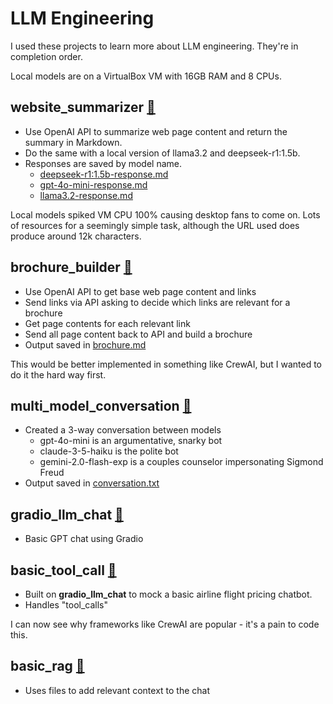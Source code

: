 # LLM Engineering
I used these projects to learn more about LLM engineering. They're in completion order.

Local models are on a VirtualBox VM with 16GB RAM and 8 CPUs.

## website_summarizer [🔗](website_summarizer)
- Use OpenAI API to summarize web page content and return the summary in Markdown.
- Do the same with a local version of llama3.2 and deepseek-r1:1.5b.
- Responses are saved by model name.
    - [deepseek-r1:1.5b-response.md](website_summarizer/deepseek-r1:1.5b-response.md)
    - [gpt-4o-mini-response.md](website_summarizer/gpt-4o-mini-response.md)
    - [llama3.2-response.md](website_summarizer/llama3.2-response.md)

Local models spiked VM CPU 100% causing desktop fans to come on. Lots of resources for a seemingly simple task, although the URL used does produce around 12k characters.

## brochure_builder [🔗](brochure_builder)
- Use OpenAI API to get base web page content and links
- Send links via API asking to decide which links are relevant for a brochure
- Get page contents for each relevant link
- Send all page content back to API and build a brochure
- Output saved in [brochure.md](brochure_builder/brochure.md)

This would be better implemented in something like CrewAI, but I wanted to do it the hard way first.

## multi_model_conversation [🔗](multi_model_conversation)
- Created a 3-way conversation between models
    - gpt-4o-mini is an argumentative, snarky bot
    - claude-3-5-haiku is the polite bot
    - gemini-2.0-flash-exp is a couples counselor impersonating Sigmond Freud
- Output saved in [conversation.txt](multi_model_conversation/conversation.txt)

## gradio_llm_chat [🔗](gradio_llm_chat)
- Basic GPT chat using Gradio

## basic_tool_call [🔗](basic_tool_call)
- Built on **gradio_llm_chat** to mock a basic airline flight pricing chatbot.
- Handles "tool_calls"

I can now see why frameworks like CrewAI are popular - it's a pain to code this.

## basic_rag [🔗](basic_rag)
- Uses files to add relevant context to the chat